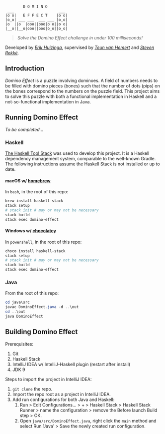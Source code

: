 ```
        D O M I N O
 ___                    ___
|o o|   E F F E C T    |o o|
|o_o| ___ ___  ___ ___ |o_o|
|o  ||o  |ooo||ooo|o o||o o|
|__o||__o|ooo||ooo|o_o||o_o|
```

> *Solve the Domino Effect challenge in under 100 milliseconds!*


Developed by [*Erik Huizinga*](https://github.com/erikhuizinga), supervised by [*Teun van Hemert*](https://github.com/teunvanhemert) and [*Steven Rekké*](https://github.com/srekke).

## Introduction

*Domino Effect* is a puzzle involving dominoes.
A field of numbers needs to be filled with domino pieces (bones) such that the number of dots (pips) on the bones correspond to the numbers on the puzzle field.
This project aims to solve this puzzle with both a functional implementation in Haskell and a not-so-functional implementation in Java.

## Running Domino Effect

*To be completed...*

### Haskell

[The Haskell Tool Stack](https://haskellstack.org) was used to develop this project. It is a Haskell dependency management system, comparable to the well-known Gradle. The following instructions assume the Haskell Stack is not installed or up to date.

#### macOS w/ [homebrew](https://brew.sh)

In `bash`, in the root of this repo:

```bash
brew install haskell-stack
stack setup
# stack init # may or may not be necessary
stack build
stack exec domino-effect
```

#### Windows w/ [chocolatey](https://chocolatey.org/)

In `powershell`, in the root of this repo:

```powershell
choco install haskell-stack
stack setup
# stack init # may or may not be necessary
stack build
stack exec domino-effect
```

### Java

From the root of this repo:

```powershell
cd java\src
javac DominoEffect.java -d ..\out
cd ..\out
java DominoEffect
```

## Building Domino Effect

Prerequisites:

1. Git
1. Haskell Stack
1. IntelliJ IDEA w/ IntelliJ-Haskell plugin (restart after install)
1. JDK 9

Steps to import the project in IntelliJ IDEA:

1. `git clone` the repo.
1. Import the repo root as a project in IntelliJ IDEA.
1. Add run configurations for both Java and Haskell:
   1. Run > Edit Configurations... > + > Haskell Stack > Haskell Stack Runner > name the configuration > remove the Before launch Build step > OK.
   1. Open `java/src/DominoEffect.java`, right click the `main` method and select Run 'Java' > Save the newly created run configuration.
